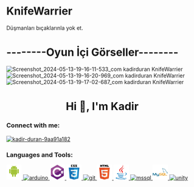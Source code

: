 # KnifeWarrier
 Düşmanları bıçaklarınla yok et.
 
# --------Oyun İçi Görseller--------
![Screenshot_2024-05-13-19-16-11-533_com kadirduran KnifeWarrier](https://github.com/KadirDuran/KnifeWarrier/assets/69351854/ba17b53d-0e14-4e33-a69e-1cd1e2d083f2)
![Screenshot_2024-05-13-19-16-20-969_com kadirduran KnifeWarrier](https://github.com/KadirDuran/KnifeWarrier/assets/69351854/cdfaf6b4-70cb-4217-8dbe-1777d754c86b)
![Screenshot_2024-05-13-19-17-02-687_com kadirduran KnifeWarrier](https://github.com/KadirDuran/KnifeWarrier/assets/69351854/ad82e8a1-735e-4bf7-8302-c245ff564f84)


<h1 align="center">Hi 👋, I'm Kadir</h1>
<h3 align="left">Connect with me:</h3>
<p align="left">
<a href="https://linkedin.com/in/kadir-duran-9aa91a182" target="blank"><img align="center" src="https://raw.githubusercontent.com/rahuldkjain/github-profile-readme-generator/master/src/images/icons/Social/linked-in-alt.svg" alt="kadir-duran-9aa91a182" height="30" width="40" /></a>
</p>

<h3 align="left">Languages and Tools:</h3>
<p align="left"> <a href="https://developer.android.com" target="_blank" rel="noreferrer"> <img src="https://raw.githubusercontent.com/devicons/devicon/master/icons/android/android-original-wordmark.svg" alt="android" width="40" height="40"/> </a> <a href="https://www.arduino.cc/" target="_blank" rel="noreferrer"> <img src="https://cdn.worldvectorlogo.com/logos/arduino-1.svg" alt="arduino" width="40" height="40"/> </a> <a href="https://www.w3schools.com/cs/" target="_blank" rel="noreferrer"> <img src="https://raw.githubusercontent.com/devicons/devicon/master/icons/csharp/csharp-original.svg" alt="csharp" width="40" height="40"/> </a> <a href="https://www.w3schools.com/css/" target="_blank" rel="noreferrer"> <img src="https://raw.githubusercontent.com/devicons/devicon/master/icons/css3/css3-original-wordmark.svg" alt="css3" width="40" height="40"/> </a> <a href="https://git-scm.com/" target="_blank" rel="noreferrer"> <img src="https://www.vectorlogo.zone/logos/git-scm/git-scm-icon.svg" alt="git" width="40" height="40"/> </a> <a href="https://www.w3.org/html/" target="_blank" rel="noreferrer"> <img src="https://raw.githubusercontent.com/devicons/devicon/master/icons/html5/html5-original-wordmark.svg" alt="html5" width="40" height="40"/> </a> <a href="https://www.java.com" target="_blank" rel="noreferrer"> <img src="https://raw.githubusercontent.com/devicons/devicon/master/icons/java/java-original.svg" alt="java" width="40" height="40"/> </a> <a href="https://www.microsoft.com/en-us/sql-server" target="_blank" rel="noreferrer"> <img src="https://www.svgrepo.com/show/303229/microsoft-sql-server-logo.svg" alt="mssql" width="40" height="40"/> </a> <a href="https://www.mysql.com/" target="_blank" rel="noreferrer"> <img src="https://raw.githubusercontent.com/devicons/devicon/master/icons/mysql/mysql-original-wordmark.svg" alt="mysql" width="40" height="40"/> </a> <a href="https://unity.com/" target="_blank" rel="noreferrer"> <img src="https://www.vectorlogo.zone/logos/unity3d/unity3d-icon.svg" alt="unity" width="40" height="40"/> </a> </p>
